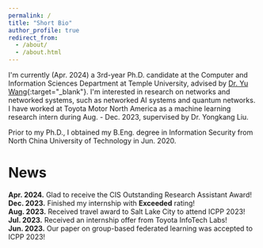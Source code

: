 ```yaml
---
permalink: /
title: "Short Bio"
author_profile: true
redirect_from: 
  - /about/
  - /about.html
---
```


I'm currently (Apr. 2024) a 3rd-year Ph.D. candidate at the Computer and Information Sciences Department at Temple University, advised by [Dr. Yu Wang](https://cis.temple.edu/~yu/){:target="_blank"}. I'm interested in research on networks and networked systems, such as networked AI systems and quantum networks. I have worked at Toyota Motor North America as a machine learning research intern during Aug. - Dec. 2023, supervised by Dr. Yongkang Liu.

Prior to my Ph.D., I obtained my B.Eng. degree in Information Security from North China University of Technology in Jun. 2020. 


# News  
**Apr. 2024.** Glad to receive the CIS Outstanding Research Assistant Award!  
**Dec. 2023.** Finished my internship with **Exceeded** rating!  
**Aug. 2023.** Received travel award to Salt Lake City to attend ICPP 2023!  
**Jul. 2023.** Received an internship offer from Toyota InfoTech Labs!  
**Jun. 2023.** Our paper on group-based federated learning was accepted to ICPP 2023!  

